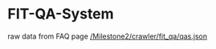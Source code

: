 # FIT-QA-System

raw data from FAQ page [/Milestone2/crawler/fit_qa/qas.json](/Milestone2/crawler/fit_qa/qas.json)
